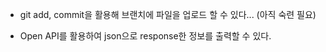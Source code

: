 - git add, commit을 활용해 브랜치에 파일을 업로드 할 수 있다...
(아직 숙련 필요)

- Open API를 활용하여 json으로 response한 정보를 출력할 수 있다.
